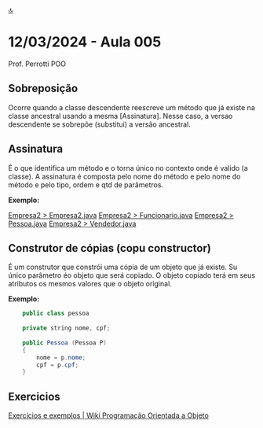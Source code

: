 [🔝](../README.md)

# 12/03/2024 - Aula 005

Prof. Perrotti
POO

## Sobreposição

Ocorre quando a classe descendente reescreve um método que já existe na classe ancestral usando a mesma [Assinatura]. Nesse caso, a versao descendente se sobrepõe (substitui) a versão ancestral.

## Assinatura

É o que identifica um método e o torna único no contexto onde é valido (a classe). A assinatura é composta pelo nome do método e pelo nome do método e pelo tipo, ordem e qtd de parâmetros.

**Exemplo:**

[Empresa2 > Empresa2.java](Empresa2/src/empresa2/Empresa2.java)
[Empresa2 > Funcionario.java](Empresa2/src/empresa2/Funcionario.java)
[Empresa2 > Pessoa.java](Empresa2/src/empresa2/Pessoa.java)
[Empresa2 > Vendedor.java](Empresa2/src/empresa2/Vendedor.java)

## Construtor de cópias (copu constructor)

É um construtor que constrói uma cópia de um objeto que já existe. Su único parâmetro éo objeto que será copiado.
O objeto copiado terá em seus atributos os mesmos valores que o objeto original.

**Exemplo:**

```java copy
    public class pessoa
    
    private string nome, cpf;
    
    public Pessoa (Pessoa P)
    {
        nome = p.nome;
        cpf = p.cpf;
    }

```

## Exercicios

[Exercícios e exemplos | Wiki Programação Orientada a Objeto](https://pooperrotti.fandom.com/pt-br/wiki/Exerc%C3%ADcios_e_exemplos)